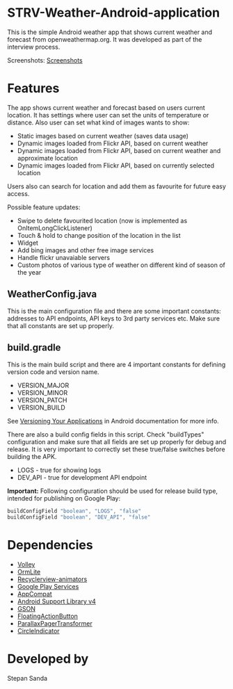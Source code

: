 # STRV-Weather-Android-application
This is the simple Android weather app that shows current weather and forecast from openweathermap.org. It was developed as part of the interview process.

Screenshots:
[Screenshots](https://goo.gl/photos/euY74suQBQk6ULGY6)


Features
========

The app shows current weather and forecast based on users current location. 
It has settings where user can set the units of temperature or distance. 
Also user can set what kind of images wants to show:
- Static images based on current weather (saves data usage)
- Dynamic images loaded from Flickr API, based on current weather 
- Dynamic images loaded from Flickr API, based on current weather and approximate location
- Dynamic images loaded from Flickr API, based on currently selected location

Users also can search for location and add them as favourite for future easy access. 

Possible feature updates:
- Swipe to delete favourited location (now is implemented as OnItemLongClickListener)
- Touch & hold to change position of the location in the list
- Widget
- Add bing images and other free image services
- Handle flickr unavaiable servers
- Custom photos of various type of weather on different kind of season of the year


WeatherConfig.java
------------------

This is the main configuration file and there are some important constants: addresses to API endpoints, API keys to 3rd party services etc. Make sure that all constants are set up properly.


build.gradle
------------

This is the main build script and there are 4 important constants for defining version code and version name.

* VERSION\_MAJOR
* VERSION\_MINOR
* VERSION\_PATCH
* VERSION\_BUILD

See [Versioning Your Applications](http://developer.android.com/tools/publishing/versioning.html#appversioning) in Android documentation for more info.

There are also a build config fields in this script. Check "buildTypes" configuration and make sure that all fields are set up properly for debug and release. It is very important to correctly set these true/false switches before building the APK.

* LOGS - true for showing logs
* DEV\_API - true for development API endpoint

**Important:** Following configuration should be used for release build type, intended for publishing on Google Play:

```groovy
buildConfigField "boolean", "LOGS", "false"
buildConfigField "boolean", "DEV_API", "false"
``` 


Dependencies
============

* [Volley](https://android.googlesource.com/platform/frameworks/volley/)
* [OrmLite](http://ormlite.com/)
* [Recyclerview-animators](https://github.com/wasabeef/recyclerview-animators)
* [Google Play Services](http://developer.android.com/google/play-services/index.html)
* [AppCompat](https://developer.android.com/reference/android/support/v7/appcompat/package-summary.html)
* [Android Support Library v4](http://developer.android.com/tools/extras/support-library.html)
* [GSON](http://code.google.com/p/google-gson/)
* [FloatingActionButton](https://github.com/makovkastar/FloatingActionButton)
* [ParallaxPagerTransformer](https://github.com/xgc1986/ParallaxPagerTransformer)
* [CircleIndicator](https://github.com/ongakuer/CircleIndicator)


Developed by
============

Stepan Sanda
